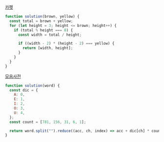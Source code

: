 [카펫](https://school.programmers.co.kr/learn/courses/30/lessons/42842)

```js
function solution(brown, yellow) {
  const total = brown + yellow;
  for (let height = 3; height <= brown; height++) {
    if (total % height === 0) {
      const width = total / height;

      if ((width - 2) * (height - 2) === yellow) {
        return [width, height];
      }
    }
  }
}
```

[모음사전](https://school.programmers.co.kr/learn/courses/30/lessons/84512)

```js
function solution(word) {
  const dic = {
    A: 0,
    E: 1,
    I: 2,
    O: 3,
    U: 4,
  };
  const count = [781, 156, 31, 6, 1];

  return word.split("").reduce((acc, ch, index) => acc + dic[ch] * count[index] + 1, 0);
}
```
